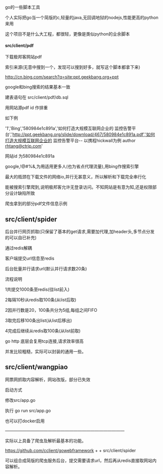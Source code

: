go的一些脚本工具

个人实际把go当一个简版的c,轻量的java,无回调地狱的nodejs,性能更高的python来用

这个项目不是什么大工程，都很轻，更像是类似python的业余脚本

#### src/client/pdf

下载极邦客网站pdf

索引来源(无意中搜到一个，发现可以搜到好多，就写这个脚本都拿下来)

http://cn.bing.com/search?q=site:ppt.geekbang.org+ppt

google和bing搜索的结果基本一致

建表语句在
src/client/pdf/db.sql


用网站源pdf id 作排重

如下例

'1','Bing','580984e1c891a','如何打造大规模互联网企业的 监控告警平台','http://ppt.geekbang.org/slide/download/467/580984e1c891a.pdf','如何打造大规模互联网企业的 监控告警平台-- 以携程hickwall为例 author rhtang@ctrip.com'

网站id 为580984e1c891a


google,!@#$%&,不是每个人都,!@#$%&,为用适用更多人(也为省点代理流量),用bing作搜索引擎

最大的瓶颈在下载文件的网络io,并行无甚意义，所以解析和下载完全串行化

能被搜索引擎爬到,说明极邦客允许无登录访问。不知网站是有意为知,还是权限部分设计缺陷所致


爬虫拿到的部分pdf文件信息示例


## src/client/spider 

后台并行网页抓取(只保留了基本的get请求,需要加代理,加header头,多节点分发的可以自已补充)

通过redis解耦

客户端提交url信息至redis

后台批量并行请求url(默认并行请求数20条)

流程说明

1共提交1000条至redis(往list前入)

2每隔10秒从redis取100条(从list后取)

2因并行数是20，100条共分为5组,每组之间FIFO

3取完后移100条出list(从list后移出)

4完成后继续从redis取100条(从list前取)

go http 底层会复用tcp连接,请求效率很高

并发比较粗糙，实际可以封装的通用一些。


## src/client/wangpiao

网票网抓取内容解析，网站改版，部分已失效

启动方式

修改src/app.go

执行 go run src/app.go

也可以打docker启用

*————————————————————————————*


实际以上具备了爬虫及解析最基本的功能。

https://github.com/cclient/gowebframework +  + src/client/spider 

可以组合成简版的爬虫服务后台，提交需要请求url，然后再从redis直接取网站内容解析。
